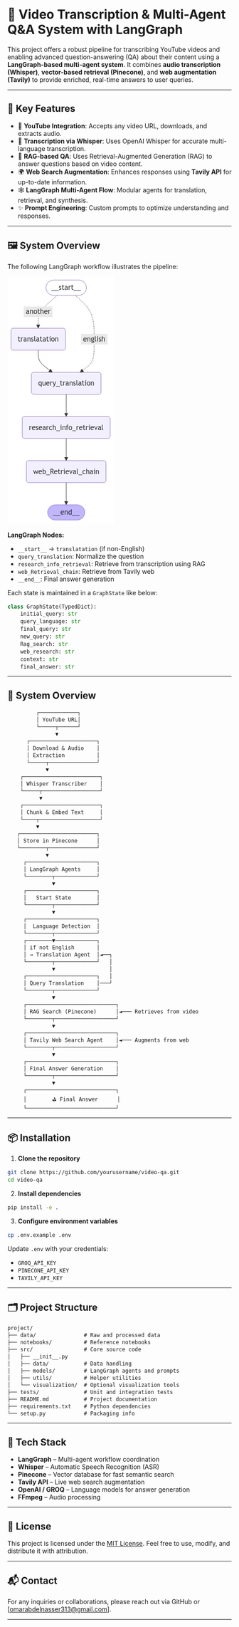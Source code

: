 # 🎥 Video Transcription & Multi-Agent Q&A System with LangGraph

This project offers a robust pipeline for transcribing YouTube videos and enabling advanced question-answering (QA) about their content using a **LangGraph-based multi-agent system**. It combines **audio transcription (Whisper)**, **vector-based retrieval (Pinecone)**, and **web augmentation (Tavily)** to provide enriched, real-time answers to user queries.

---

## 🧠 Key Features

- 🔗 **YouTube Integration**: Accepts any video URL, downloads, and extracts audio.
- 🧏 **Transcription via Whisper**: Uses OpenAI Whisper for accurate multi-language transcription.
- 🧠 **RAG-based QA**: Uses Retrieval-Augmented Generation (RAG) to answer questions based on video content.
- 🌍 **Web Search Augmentation**: Enhances responses using **Tavily API** for up-to-date information.
- 🕸️ **LangGraph Multi-Agent Flow**: Modular agents for translation, retrieval, and synthesis.
- ✨ **Prompt Engineering**: Custom prompts to optimize understanding and responses.

---

## 🖼️ System Overview

The following LangGraph workflow illustrates the pipeline:

![LangGraph System Flow](examples/__results___28_0.jpg) 

**LangGraph Nodes:**

- `__start__` → `translatation` (if non-English)
- `query_translation`: Normalize the question
- `research_info_retrieval`: Retrieve from transcription using RAG
- `web_Retrieval_chain`: Retrieve from Tavily web
- `__end__`: Final answer generation

Each state is maintained in a `GraphState` like below:

```python
class GraphState(TypedDict):
    initial_query: str
    query_language: str
    final_query: str
    new_query: str
    Rag_search: str
    web_research: str
    context: str
    final_answer: str
```
---

## 🧠 System Overview

```
         ┌────────────┐
         │ YouTube URL│
         └─────┬──────┘
               ▼
      ┌─────────────────────┐
      │ Download & Audio    │
      │ Extraction          │
      └─────┬───────────────┘
            ▼
    ┌────────────────────────┐
    │ Whisper Transcriber    │
    └─────┬──────────────────┘
          ▼
    ┌────────────────────────┐
    │ Chunk & Embed Text     │
    └────┬───────────────────┘
         ▼
   ┌────────────────────────┐
   │ Store in Pinecone      │
   └────────┬───────────────┘
            ▼
     ┌──────────────────────┐
     │ LangGraph Agents     │
     └────────┬─────────────┘
              ▼
     ┌──────────────────────┐
     │   Start State        │
     └────────┬─────────────┘
              ▼
     ┌──────────────────────┐
     │  Language Detection  │
     └────────┬─────────────┘
     ┌────────▼─────────────┐
     │ if not English       │
     │ → Translation Agent  │◄──┐
     └────────┬─────────────┘   │
              ▼                 │
     ┌──────────────────────┐   │
     │ Query Translation    │───┘
     └────────┬─────────────┘
              ▼
     ┌────────────────────────────┐
     │ RAG Search (Pinecone)      │◄─── Retrieves from video
     └────────┬───────────────────┘
              ▼
     ┌────────────────────────────┐
     │ Tavily Web Search Agent    │◄─── Augments from web
     └────────┬───────────────────┘
              ▼
     ┌────────────────────────────┐
     │ Final Answer Generation    │
     └────────┬───────────────────┘
              ▼
     ┌────────────────────────────┐
     │        ⛳ Final Answer      │
     └────────────────────────────┘

```

---

## 📦 Installation

1. **Clone the repository**

```bash
git clone https://github.com/yourusername/video-qa.git
cd video-qa
```

2. **Install dependencies**

```bash
pip install -e .
```

3. **Configure environment variables**

```bash
cp .env.example .env
```

Update `.env` with your credentials:

* `GROQ_API_KEY`
* `PINECONE_API_KEY`
* `TAVILY_API_KEY`

---


## 🗂 Project Structure

```
project/
├── data/               # Raw and processed data
├── notebooks/          # Reference notebooks
├── src/                # Core source code
│   ├── __init__.py
│   ├── data/           # Data handling
│   ├── models/         # LangGraph agents and prompts
│   ├── utils/          # Helper utilities
│   └── visualization/  # Optional visualization tools
├── tests/              # Unit and integration tests
├── README.md           # Project documentation
├── requirements.txt    # Python dependencies
└── setup.py            # Packaging info
```

---

## 🔧 Tech Stack

* **LangGraph** – Multi-agent workflow coordination
* **Whisper** – Automatic Speech Recognition (ASR)
* **Pinecone** – Vector database for fast semantic search
* **Tavily API** – Live web search augmentation
* **OpenAI / GROQ** – Language models for answer generation
* **FFmpeg** – Audio processing

---

## 📜 License

This project is licensed under the [MIT License](LICENSE).
Feel free to use, modify, and distribute it with attribution.

---


## 📬 Contact

For any inquiries or collaborations, please reach out via GitHub or \[[omarabdelnasser313@gmail.com](omarabdelnasser313@gmail.com)].

---

